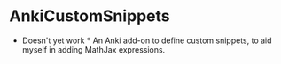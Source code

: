 # AnkiCustomSnippets

* Doesn't yet work * An Anki add-on to define custom snippets, to aid myself in adding MathJax expressions.
